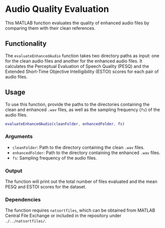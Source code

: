 # Audio Quality Evaluation

This MATLAB function evaluates the quality of enhanced audio files by comparing them with their clean references.

## Functionality

The `evaluateEnhancedAudio` function takes two directory paths as input: one for the clean audio files and another for the enhanced audio files. It calculates the Perceptual Evaluation of Speech Quality (PESQ) and the Extended Short-Time Objective Intelligibility (ESTOI) scores for each pair of audio files.

## Usage

To use this function, provide the paths to the directories containing the clean and enhanced `.wav` files, as well as the sampling frequency (`fs`) of the audio files.

```matlab
evaluateEnhancedAudio(cleanFolder, enhancedFolder, fs)
```

### Arguments

- `cleanFolder`: Path to the directory containing the clean `.wav` files.
- `enhancedFolder`: Path to the directory containing the enhanced `.wav` files.
- `fs`: Sampling frequency of the audio files.

### Output

The function will print out the total number of files evaluated and the mean PESQ and ESTOI scores for the dataset.

### Dependencies

The function requires `natsortfiles`, which can be obtained from MATLAB Central File Exchange or included in the repository under `./../natsortfiles/`.




